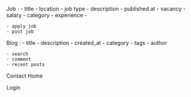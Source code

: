 Job :
    - title
    - location
    - job type
    - description
    - published at
    - vacancy
    - salary
    - category
    - experience
    - 
    
    - apply job
    - post job


Blog :
    - title
    - description
    - created_at
    - category
    - tags
    - author

    - search
    - comment
    - recent posts

Contact
Home


Login
